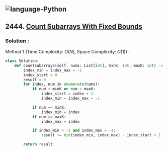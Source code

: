 ![language-Python](https://img.shields.io/badge/Python-ffd43b?style=for-the-badge&logo=PYTHON)
---

## 2444. [Count Subarrays With Fixed Bounds](https://leetcode.com/problems/count-subarrays-with-fixed-bounds)

### Solution :

Method 1 (Time Complexity: $O(N)$, Space Complexity: $O(1)$) :
```python
class Solution:
    def countSubarrays(self, nums: List[int], minK: int, maxK: int) -> int:
        index_min = index_max = -1
        index_start = 0
        result = 0
        for index, num in enumerate(nums):
            if num < minK or num > maxK:
                index_start = index + 1
                index_min = index_max = -1

            if num == minK:
                index_min = index
            if num == maxK:
                index_max = index

            if index_min > -1 and index_max > -1:
                result += min(index_min, index_max) - index_start + 1

        return result
```
